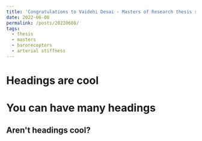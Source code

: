 ```yaml
---
title: 'Congratulations to Vaidehi Desai - Masters of Research thesis submitted on the links between blood pressure regulation through the baroreceptors and arterial stiffness'
date: 2022-06-08
permalink: /posts/20220608/
tags:
  - thesis
  - masters
  - baroreceptors
  - arterial stiffness
---
```




Headings are cool
======

You can have many headings
======

Aren't headings cool?
------